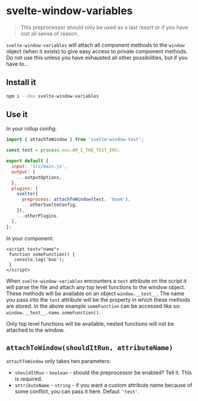 # svelte-window-variables

> This preprocessor should only be used as a last resort or if you have lost all sense of reason.

`svelte-window-variables` will attach all component methods to the `window` object (when it exists) to give easy access to private component methods. Do not use this unless you have exhausted all other possibilities, but if you have to...

## Install it

```bash
npm i --dev svelte-window-variables
```

## Use it

In your rollup config:

```js
import { attachToWindow } from 'svelte-window-test';

const test = process.env.AM_I_THE_TEST_ENV;

export default {
  input: 'src/main.js',
  output: {
    ...outputOptions,
  },
  plugins: [
    svelte({
      preprocess: attachToWindow(test, 'boom'),
      ...otherSvelteConfig,
    }),
    ...otherPlugins,
  ],
};
```

In your component:

```svelte
<script test="name">
 function someFunction() {
   console.log('boo');
 }
</script>
```

When `svelte-window-variables` encounters a `test` attribute on the script it will parse the file and attach any top level functions to the window object. These methods will be available on an object `window.__test__`. The name you pass into the `test` attribute will be the property in which these methods are stored. In the above example `someFunction` can be accessed like so: `window.__test__.name.someFunction()`.

Only top level functions will be available, nested functions will not be attached to the window.

## `attachToWindow(shouldItRun, attributeName)`

`attachToWindow` only takes two parameters:

- `shouldItRun` - `boolean` - should the preprocessor be enabled? Tell it. This is required.
- `attributeName` - `string` - if you want a custom attribute name because of some conflict, you can pass it here. Defaul: `'test'`.
